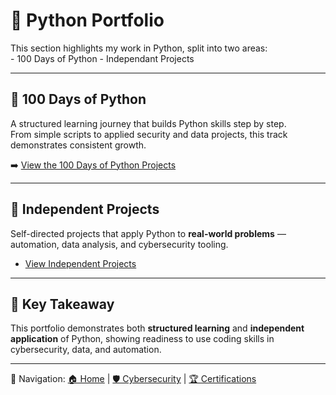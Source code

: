 # 🧰 **Python Portfolio**

This section highlights my work in Python, split into two areas:  
    - 100 Days of Python
    - Independant Projects

---

## 🐍 100 Days of Python
A structured learning journey that builds Python skills step by step.  
From simple scripts to applied security and data projects, this track demonstrates consistent growth.  

➡️ [View the 100 Days of Python Projects](100-days/index.md)  

---

## 🔬 Independent Projects
Self-directed projects that apply Python to **real-world problems** — automation, data analysis, and cybersecurity tooling.  

- [View Independent Projects](projects/index.md)
---

## 📌 Key Takeaway
This portfolio demonstrates both **structured learning** and **independent application** of Python, showing readiness to use coding skills in cybersecurity, data, and automation.

---

🔗 Navigation: [🏠 Home](../index.md) | [🛡️ Cybersecurity](../cybersecurity/index.md) | [🏆 Certifications](../certifications.md)
